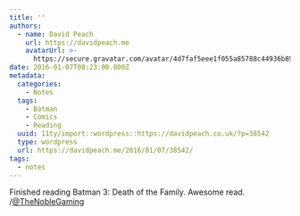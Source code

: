 ```yaml
---
title: ''
authors:
  - name: David Peach
    url: https://davidpeach.me
    avatarUrl: >-
      https://secure.gravatar.com/avatar/4d7faf5eee1f055a85788c44936b8995eaab6dfb004e7854ec747ccb272e91ee?s=96&d=mm&r=g
date: 2016-01-07T08:23:00.000Z
metadata:
  categories:
    - Notes
  tags:
    - Batman
    - Comics
    - Reading
  uuid: 11ty/import::wordpress::https://davidpeach.co.uk/?p=38542
  type: wordpress
  url: https://davidpeach.me/2016/01/07/38542/
tags:
  - notes
---
```

Finished reading Batman 3: Death of the Family. Awesome read. /[@TheNobleGaming](https://twitter.com/TheNobleGaming)